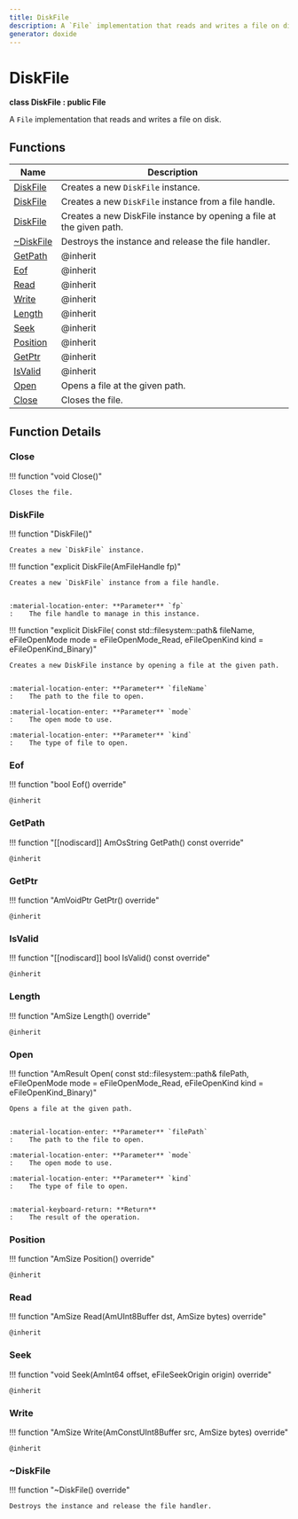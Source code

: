 ```yaml
---
title: DiskFile
description: A `File` implementation that reads and writes a file on disk.
generator: doxide
---
```



# DiskFile

**class  DiskFile : public File**


A `File` implementation that reads and writes a file on disk.


    


## Functions

| Name | Description |
| ---- | ----------- |
| [DiskFile](#DiskFile) | Creates a new `DiskFile` instance.  |
| [DiskFile](#DiskFile) | Creates a new `DiskFile` instance from a file handle. |
| [DiskFile](#DiskFile) | Creates a new DiskFile instance by opening a file at the given path. |
| [~DiskFile](#_u007eDiskFile) | Destroys the instance and release the file handler.  |
| [GetPath](#GetPath) |  @inherit  |
| [Eof](#Eof) |  @inherit  |
| [Read](#Read) |  @inherit  |
| [Write](#Write) |  @inherit  |
| [Length](#Length) |  @inherit  |
| [Seek](#Seek) |  @inherit  |
| [Position](#Position) |  @inherit  |
| [GetPtr](#GetPtr) |  @inherit  |
| [IsValid](#IsValid) |  @inherit  |
| [Open](#Open) | Opens a file at the given path. |
| [Close](#Close) | Closes the file.  |

## Function Details

### Close<a name="Close"></a>
!!! function "void Close()"

    
    Closes the file.
             
    
    
    

### DiskFile<a name="DiskFile"></a>
!!! function "DiskFile()"

    
    Creates a new `DiskFile` instance.
             
    
    
    

!!! function "explicit DiskFile(AmFileHandle fp)"

    
    Creates a new `DiskFile` instance from a file handle.
    
    
    :material-location-enter: **Parameter** `fp`
    :    The file handle to manage in this instance.
                
    

!!! function "explicit DiskFile( const std::filesystem::path&amp; fileName, eFileOpenMode mode = eFileOpenMode_Read, eFileOpenKind kind = eFileOpenKind_Binary)"

    
    Creates a new DiskFile instance by opening a file at the given path.
    
    
    :material-location-enter: **Parameter** `fileName`
    :    The path to the file to open.
        
    :material-location-enter: **Parameter** `mode`
    :    The open mode to use.
        
    :material-location-enter: **Parameter** `kind`
    :    The type of file to open.
                
    

### Eof<a name="Eof"></a>
!!! function "bool Eof() override"

    
    @inherit
            
    

### GetPath<a name="GetPath"></a>
!!! function "[[nodiscard]] AmOsString GetPath() const override"

    
    @inherit
            
    

### GetPtr<a name="GetPtr"></a>
!!! function "AmVoidPtr GetPtr() override"

    
    @inherit
            
    

### IsValid<a name="IsValid"></a>
!!! function "[[nodiscard]] bool IsValid() const override"

    
    @inherit
            
    

### Length<a name="Length"></a>
!!! function "AmSize Length() override"

    
    @inherit
            
    

### Open<a name="Open"></a>
!!! function "AmResult Open( const std::filesystem::path&amp; filePath, eFileOpenMode mode = eFileOpenMode_Read, eFileOpenKind kind = eFileOpenKind_Binary)"

    
    Opens a file at the given path.
    
    
    :material-location-enter: **Parameter** `filePath`
    :    The path to the file to open.
        
    :material-location-enter: **Parameter** `mode`
    :    The open mode to use.
        
    :material-location-enter: **Parameter** `kind`
    :    The type of file to open.
    
    
    :material-keyboard-return: **Return**
    :    The result of the operation.
            
    

### Position<a name="Position"></a>
!!! function "AmSize Position() override"

    
    @inherit
            
    

### Read<a name="Read"></a>
!!! function "AmSize Read(AmUInt8Buffer dst, AmSize bytes) override"

    
    @inherit
            
    

### Seek<a name="Seek"></a>
!!! function "void Seek(AmInt64 offset, eFileSeekOrigin origin) override"

    
    @inherit
            
    

### Write<a name="Write"></a>
!!! function "AmSize Write(AmConstUInt8Buffer src, AmSize bytes) override"

    
    @inherit
            
    

### ~DiskFile<a name="_u007eDiskFile"></a>
!!! function "~DiskFile() override"

    
    Destroys the instance and release the file handler.
             
    
    
    

